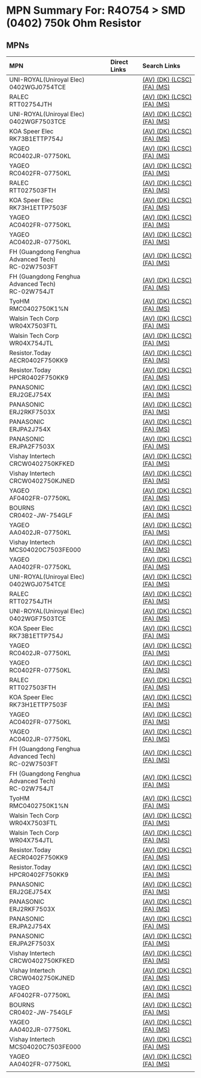 



# MPN Summary For: R4O754 > SMD (0402) 750k Ohm Resistor

## MPNs
  

|MPN|Direct Links|Search Links|
| :--- | :--- | :--- |
|UNI-ROYAL(Uniroyal Elec)<br>0402WGJ0754TCE||[(AV) ](https://www.avnet.com/shop/us/search/0402WGJ0754TCE)[(DK) ](https://www.digikey.co.uk/en/products/result?s=0402WGJ0754TCE)[(LCSC) ](https://www.lcsc.com/search?q=0402WGJ0754TCE)[(FA) ](https://uk.farnell.com/search?st=0402WGJ0754TCE)[(MS) ](https://www.mouser.com/c/?q=0402WGJ0754TCE)|
|RALEC<br>RTT02754JTH||[(AV) ](https://www.avnet.com/shop/us/search/RTT02754JTH)[(DK) ](https://www.digikey.co.uk/en/products/result?s=RTT02754JTH)[(LCSC) ](https://www.lcsc.com/search?q=RTT02754JTH)[(FA) ](https://uk.farnell.com/search?st=RTT02754JTH)[(MS) ](https://www.mouser.com/c/?q=RTT02754JTH)|
|UNI-ROYAL(Uniroyal Elec)<br>0402WGF7503TCE||[(AV) ](https://www.avnet.com/shop/us/search/0402WGF7503TCE)[(DK) ](https://www.digikey.co.uk/en/products/result?s=0402WGF7503TCE)[(LCSC) ](https://www.lcsc.com/search?q=0402WGF7503TCE)[(FA) ](https://uk.farnell.com/search?st=0402WGF7503TCE)[(MS) ](https://www.mouser.com/c/?q=0402WGF7503TCE)|
|KOA Speer Elec<br>RK73B1ETTP754J||[(AV) ](https://www.avnet.com/shop/us/search/RK73B1ETTP754J)[(DK) ](https://www.digikey.co.uk/en/products/result?s=RK73B1ETTP754J)[(LCSC) ](https://www.lcsc.com/search?q=RK73B1ETTP754J)[(FA) ](https://uk.farnell.com/search?st=RK73B1ETTP754J)[(MS) ](https://www.mouser.com/c/?q=RK73B1ETTP754J)|
|YAGEO<br>RC0402JR-07750KL||[(AV) ](https://www.avnet.com/shop/us/search/RC0402JR-07750KL)[(DK) ](https://www.digikey.co.uk/en/products/result?s=RC0402JR-07750KL)[(LCSC) ](https://www.lcsc.com/search?q=RC0402JR-07750KL)[(FA) ](https://uk.farnell.com/search?st=RC0402JR-07750KL)[(MS) ](https://www.mouser.com/c/?q=RC0402JR-07750KL)|
|YAGEO<br>RC0402FR-07750KL||[(AV) ](https://www.avnet.com/shop/us/search/RC0402FR-07750KL)[(DK) ](https://www.digikey.co.uk/en/products/result?s=RC0402FR-07750KL)[(LCSC) ](https://www.lcsc.com/search?q=RC0402FR-07750KL)[(FA) ](https://uk.farnell.com/search?st=RC0402FR-07750KL)[(MS) ](https://www.mouser.com/c/?q=RC0402FR-07750KL)|
|RALEC<br>RTT027503FTH||[(AV) ](https://www.avnet.com/shop/us/search/RTT027503FTH)[(DK) ](https://www.digikey.co.uk/en/products/result?s=RTT027503FTH)[(LCSC) ](https://www.lcsc.com/search?q=RTT027503FTH)[(FA) ](https://uk.farnell.com/search?st=RTT027503FTH)[(MS) ](https://www.mouser.com/c/?q=RTT027503FTH)|
|KOA Speer Elec<br>RK73H1ETTP7503F||[(AV) ](https://www.avnet.com/shop/us/search/RK73H1ETTP7503F)[(DK) ](https://www.digikey.co.uk/en/products/result?s=RK73H1ETTP7503F)[(LCSC) ](https://www.lcsc.com/search?q=RK73H1ETTP7503F)[(FA) ](https://uk.farnell.com/search?st=RK73H1ETTP7503F)[(MS) ](https://www.mouser.com/c/?q=RK73H1ETTP7503F)|
|YAGEO<br>AC0402FR-07750KL||[(AV) ](https://www.avnet.com/shop/us/search/AC0402FR-07750KL)[(DK) ](https://www.digikey.co.uk/en/products/result?s=AC0402FR-07750KL)[(LCSC) ](https://www.lcsc.com/search?q=AC0402FR-07750KL)[(FA) ](https://uk.farnell.com/search?st=AC0402FR-07750KL)[(MS) ](https://www.mouser.com/c/?q=AC0402FR-07750KL)|
|YAGEO<br>AC0402JR-07750KL||[(AV) ](https://www.avnet.com/shop/us/search/AC0402JR-07750KL)[(DK) ](https://www.digikey.co.uk/en/products/result?s=AC0402JR-07750KL)[(LCSC) ](https://www.lcsc.com/search?q=AC0402JR-07750KL)[(FA) ](https://uk.farnell.com/search?st=AC0402JR-07750KL)[(MS) ](https://www.mouser.com/c/?q=AC0402JR-07750KL)|
|FH (Guangdong Fenghua Advanced Tech)<br>RC-02W7503FT||[(AV) ](https://www.avnet.com/shop/us/search/RC-02W7503FT)[(DK) ](https://www.digikey.co.uk/en/products/result?s=RC-02W7503FT)[(LCSC) ](https://www.lcsc.com/search?q=RC-02W7503FT)[(FA) ](https://uk.farnell.com/search?st=RC-02W7503FT)[(MS) ](https://www.mouser.com/c/?q=RC-02W7503FT)|
|FH (Guangdong Fenghua Advanced Tech)<br>RC-02W754JT||[(AV) ](https://www.avnet.com/shop/us/search/RC-02W754JT)[(DK) ](https://www.digikey.co.uk/en/products/result?s=RC-02W754JT)[(LCSC) ](https://www.lcsc.com/search?q=RC-02W754JT)[(FA) ](https://uk.farnell.com/search?st=RC-02W754JT)[(MS) ](https://www.mouser.com/c/?q=RC-02W754JT)|
|TyoHM<br>RMC0402750K1%N||[(AV) ](https://www.avnet.com/shop/us/search/RMC0402750K1%N)[(DK) ](https://www.digikey.co.uk/en/products/result?s=RMC0402750K1%N)[(LCSC) ](https://www.lcsc.com/search?q=RMC0402750K1%N)[(FA) ](https://uk.farnell.com/search?st=RMC0402750K1%N)[(MS) ](https://www.mouser.com/c/?q=RMC0402750K1%N)|
|Walsin Tech Corp<br>WR04X7503FTL||[(AV) ](https://www.avnet.com/shop/us/search/WR04X7503FTL)[(DK) ](https://www.digikey.co.uk/en/products/result?s=WR04X7503FTL)[(LCSC) ](https://www.lcsc.com/search?q=WR04X7503FTL)[(FA) ](https://uk.farnell.com/search?st=WR04X7503FTL)[(MS) ](https://www.mouser.com/c/?q=WR04X7503FTL)|
|Walsin Tech Corp<br>WR04X754JTL||[(AV) ](https://www.avnet.com/shop/us/search/WR04X754JTL)[(DK) ](https://www.digikey.co.uk/en/products/result?s=WR04X754JTL)[(LCSC) ](https://www.lcsc.com/search?q=WR04X754JTL)[(FA) ](https://uk.farnell.com/search?st=WR04X754JTL)[(MS) ](https://www.mouser.com/c/?q=WR04X754JTL)|
|Resistor.Today<br>AECR0402F750KK9||[(AV) ](https://www.avnet.com/shop/us/search/AECR0402F750KK9)[(DK) ](https://www.digikey.co.uk/en/products/result?s=AECR0402F750KK9)[(LCSC) ](https://www.lcsc.com/search?q=AECR0402F750KK9)[(FA) ](https://uk.farnell.com/search?st=AECR0402F750KK9)[(MS) ](https://www.mouser.com/c/?q=AECR0402F750KK9)|
|Resistor.Today<br>HPCR0402F750KK9||[(AV) ](https://www.avnet.com/shop/us/search/HPCR0402F750KK9)[(DK) ](https://www.digikey.co.uk/en/products/result?s=HPCR0402F750KK9)[(LCSC) ](https://www.lcsc.com/search?q=HPCR0402F750KK9)[(FA) ](https://uk.farnell.com/search?st=HPCR0402F750KK9)[(MS) ](https://www.mouser.com/c/?q=HPCR0402F750KK9)|
|PANASONIC<br>ERJ2GEJ754X||[(AV) ](https://www.avnet.com/shop/us/search/ERJ2GEJ754X)[(DK) ](https://www.digikey.co.uk/en/products/result?s=ERJ2GEJ754X)[(LCSC) ](https://www.lcsc.com/search?q=ERJ2GEJ754X)[(FA) ](https://uk.farnell.com/search?st=ERJ2GEJ754X)[(MS) ](https://www.mouser.com/c/?q=ERJ2GEJ754X)|
|PANASONIC<br>ERJ2RKF7503X||[(AV) ](https://www.avnet.com/shop/us/search/ERJ2RKF7503X)[(DK) ](https://www.digikey.co.uk/en/products/result?s=ERJ2RKF7503X)[(LCSC) ](https://www.lcsc.com/search?q=ERJ2RKF7503X)[(FA) ](https://uk.farnell.com/search?st=ERJ2RKF7503X)[(MS) ](https://www.mouser.com/c/?q=ERJ2RKF7503X)|
|PANASONIC<br>ERJPA2J754X||[(AV) ](https://www.avnet.com/shop/us/search/ERJPA2J754X)[(DK) ](https://www.digikey.co.uk/en/products/result?s=ERJPA2J754X)[(LCSC) ](https://www.lcsc.com/search?q=ERJPA2J754X)[(FA) ](https://uk.farnell.com/search?st=ERJPA2J754X)[(MS) ](https://www.mouser.com/c/?q=ERJPA2J754X)|
|PANASONIC<br>ERJPA2F7503X||[(AV) ](https://www.avnet.com/shop/us/search/ERJPA2F7503X)[(DK) ](https://www.digikey.co.uk/en/products/result?s=ERJPA2F7503X)[(LCSC) ](https://www.lcsc.com/search?q=ERJPA2F7503X)[(FA) ](https://uk.farnell.com/search?st=ERJPA2F7503X)[(MS) ](https://www.mouser.com/c/?q=ERJPA2F7503X)|
|Vishay Intertech<br>CRCW0402750KFKED||[(AV) ](https://www.avnet.com/shop/us/search/CRCW0402750KFKED)[(DK) ](https://www.digikey.co.uk/en/products/result?s=CRCW0402750KFKED)[(LCSC) ](https://www.lcsc.com/search?q=CRCW0402750KFKED)[(FA) ](https://uk.farnell.com/search?st=CRCW0402750KFKED)[(MS) ](https://www.mouser.com/c/?q=CRCW0402750KFKED)|
|Vishay Intertech<br>CRCW0402750KJNED||[(AV) ](https://www.avnet.com/shop/us/search/CRCW0402750KJNED)[(DK) ](https://www.digikey.co.uk/en/products/result?s=CRCW0402750KJNED)[(LCSC) ](https://www.lcsc.com/search?q=CRCW0402750KJNED)[(FA) ](https://uk.farnell.com/search?st=CRCW0402750KJNED)[(MS) ](https://www.mouser.com/c/?q=CRCW0402750KJNED)|
|YAGEO<br>AF0402FR-07750KL||[(AV) ](https://www.avnet.com/shop/us/search/AF0402FR-07750KL)[(DK) ](https://www.digikey.co.uk/en/products/result?s=AF0402FR-07750KL)[(LCSC) ](https://www.lcsc.com/search?q=AF0402FR-07750KL)[(FA) ](https://uk.farnell.com/search?st=AF0402FR-07750KL)[(MS) ](https://www.mouser.com/c/?q=AF0402FR-07750KL)|
|BOURNS<br>CR0402-JW-754GLF||[(AV) ](https://www.avnet.com/shop/us/search/CR0402-JW-754GLF)[(DK) ](https://www.digikey.co.uk/en/products/result?s=CR0402-JW-754GLF)[(LCSC) ](https://www.lcsc.com/search?q=CR0402-JW-754GLF)[(FA) ](https://uk.farnell.com/search?st=CR0402-JW-754GLF)[(MS) ](https://www.mouser.com/c/?q=CR0402-JW-754GLF)|
|YAGEO<br>AA0402JR-07750KL||[(AV) ](https://www.avnet.com/shop/us/search/AA0402JR-07750KL)[(DK) ](https://www.digikey.co.uk/en/products/result?s=AA0402JR-07750KL)[(LCSC) ](https://www.lcsc.com/search?q=AA0402JR-07750KL)[(FA) ](https://uk.farnell.com/search?st=AA0402JR-07750KL)[(MS) ](https://www.mouser.com/c/?q=AA0402JR-07750KL)|
|Vishay Intertech<br>MCS04020C7503FE000||[(AV) ](https://www.avnet.com/shop/us/search/MCS04020C7503FE000)[(DK) ](https://www.digikey.co.uk/en/products/result?s=MCS04020C7503FE000)[(LCSC) ](https://www.lcsc.com/search?q=MCS04020C7503FE000)[(FA) ](https://uk.farnell.com/search?st=MCS04020C7503FE000)[(MS) ](https://www.mouser.com/c/?q=MCS04020C7503FE000)|
|YAGEO<br>AA0402FR-07750KL||[(AV) ](https://www.avnet.com/shop/us/search/AA0402FR-07750KL)[(DK) ](https://www.digikey.co.uk/en/products/result?s=AA0402FR-07750KL)[(LCSC) ](https://www.lcsc.com/search?q=AA0402FR-07750KL)[(FA) ](https://uk.farnell.com/search?st=AA0402FR-07750KL)[(MS) ](https://www.mouser.com/c/?q=AA0402FR-07750KL)|
|UNI-ROYAL(Uniroyal Elec)<br>0402WGJ0754TCE||[(AV) ](https://www.avnet.com/shop/us/search/0402WGJ0754TCE)[(DK) ](https://www.digikey.co.uk/en/products/result?s=0402WGJ0754TCE)[(LCSC) ](https://www.lcsc.com/search?q=0402WGJ0754TCE)[(FA) ](https://uk.farnell.com/search?st=0402WGJ0754TCE)[(MS) ](https://www.mouser.com/c/?q=0402WGJ0754TCE)|
|RALEC<br>RTT02754JTH||[(AV) ](https://www.avnet.com/shop/us/search/RTT02754JTH)[(DK) ](https://www.digikey.co.uk/en/products/result?s=RTT02754JTH)[(LCSC) ](https://www.lcsc.com/search?q=RTT02754JTH)[(FA) ](https://uk.farnell.com/search?st=RTT02754JTH)[(MS) ](https://www.mouser.com/c/?q=RTT02754JTH)|
|UNI-ROYAL(Uniroyal Elec)<br>0402WGF7503TCE||[(AV) ](https://www.avnet.com/shop/us/search/0402WGF7503TCE)[(DK) ](https://www.digikey.co.uk/en/products/result?s=0402WGF7503TCE)[(LCSC) ](https://www.lcsc.com/search?q=0402WGF7503TCE)[(FA) ](https://uk.farnell.com/search?st=0402WGF7503TCE)[(MS) ](https://www.mouser.com/c/?q=0402WGF7503TCE)|
|KOA Speer Elec<br>RK73B1ETTP754J||[(AV) ](https://www.avnet.com/shop/us/search/RK73B1ETTP754J)[(DK) ](https://www.digikey.co.uk/en/products/result?s=RK73B1ETTP754J)[(LCSC) ](https://www.lcsc.com/search?q=RK73B1ETTP754J)[(FA) ](https://uk.farnell.com/search?st=RK73B1ETTP754J)[(MS) ](https://www.mouser.com/c/?q=RK73B1ETTP754J)|
|YAGEO<br>RC0402JR-07750KL||[(AV) ](https://www.avnet.com/shop/us/search/RC0402JR-07750KL)[(DK) ](https://www.digikey.co.uk/en/products/result?s=RC0402JR-07750KL)[(LCSC) ](https://www.lcsc.com/search?q=RC0402JR-07750KL)[(FA) ](https://uk.farnell.com/search?st=RC0402JR-07750KL)[(MS) ](https://www.mouser.com/c/?q=RC0402JR-07750KL)|
|YAGEO<br>RC0402FR-07750KL||[(AV) ](https://www.avnet.com/shop/us/search/RC0402FR-07750KL)[(DK) ](https://www.digikey.co.uk/en/products/result?s=RC0402FR-07750KL)[(LCSC) ](https://www.lcsc.com/search?q=RC0402FR-07750KL)[(FA) ](https://uk.farnell.com/search?st=RC0402FR-07750KL)[(MS) ](https://www.mouser.com/c/?q=RC0402FR-07750KL)|
|RALEC<br>RTT027503FTH||[(AV) ](https://www.avnet.com/shop/us/search/RTT027503FTH)[(DK) ](https://www.digikey.co.uk/en/products/result?s=RTT027503FTH)[(LCSC) ](https://www.lcsc.com/search?q=RTT027503FTH)[(FA) ](https://uk.farnell.com/search?st=RTT027503FTH)[(MS) ](https://www.mouser.com/c/?q=RTT027503FTH)|
|KOA Speer Elec<br>RK73H1ETTP7503F||[(AV) ](https://www.avnet.com/shop/us/search/RK73H1ETTP7503F)[(DK) ](https://www.digikey.co.uk/en/products/result?s=RK73H1ETTP7503F)[(LCSC) ](https://www.lcsc.com/search?q=RK73H1ETTP7503F)[(FA) ](https://uk.farnell.com/search?st=RK73H1ETTP7503F)[(MS) ](https://www.mouser.com/c/?q=RK73H1ETTP7503F)|
|YAGEO<br>AC0402FR-07750KL||[(AV) ](https://www.avnet.com/shop/us/search/AC0402FR-07750KL)[(DK) ](https://www.digikey.co.uk/en/products/result?s=AC0402FR-07750KL)[(LCSC) ](https://www.lcsc.com/search?q=AC0402FR-07750KL)[(FA) ](https://uk.farnell.com/search?st=AC0402FR-07750KL)[(MS) ](https://www.mouser.com/c/?q=AC0402FR-07750KL)|
|YAGEO<br>AC0402JR-07750KL||[(AV) ](https://www.avnet.com/shop/us/search/AC0402JR-07750KL)[(DK) ](https://www.digikey.co.uk/en/products/result?s=AC0402JR-07750KL)[(LCSC) ](https://www.lcsc.com/search?q=AC0402JR-07750KL)[(FA) ](https://uk.farnell.com/search?st=AC0402JR-07750KL)[(MS) ](https://www.mouser.com/c/?q=AC0402JR-07750KL)|
|FH (Guangdong Fenghua Advanced Tech)<br>RC-02W7503FT||[(AV) ](https://www.avnet.com/shop/us/search/RC-02W7503FT)[(DK) ](https://www.digikey.co.uk/en/products/result?s=RC-02W7503FT)[(LCSC) ](https://www.lcsc.com/search?q=RC-02W7503FT)[(FA) ](https://uk.farnell.com/search?st=RC-02W7503FT)[(MS) ](https://www.mouser.com/c/?q=RC-02W7503FT)|
|FH (Guangdong Fenghua Advanced Tech)<br>RC-02W754JT||[(AV) ](https://www.avnet.com/shop/us/search/RC-02W754JT)[(DK) ](https://www.digikey.co.uk/en/products/result?s=RC-02W754JT)[(LCSC) ](https://www.lcsc.com/search?q=RC-02W754JT)[(FA) ](https://uk.farnell.com/search?st=RC-02W754JT)[(MS) ](https://www.mouser.com/c/?q=RC-02W754JT)|
|TyoHM<br>RMC0402750K1%N||[(AV) ](https://www.avnet.com/shop/us/search/RMC0402750K1%N)[(DK) ](https://www.digikey.co.uk/en/products/result?s=RMC0402750K1%N)[(LCSC) ](https://www.lcsc.com/search?q=RMC0402750K1%N)[(FA) ](https://uk.farnell.com/search?st=RMC0402750K1%N)[(MS) ](https://www.mouser.com/c/?q=RMC0402750K1%N)|
|Walsin Tech Corp<br>WR04X7503FTL||[(AV) ](https://www.avnet.com/shop/us/search/WR04X7503FTL)[(DK) ](https://www.digikey.co.uk/en/products/result?s=WR04X7503FTL)[(LCSC) ](https://www.lcsc.com/search?q=WR04X7503FTL)[(FA) ](https://uk.farnell.com/search?st=WR04X7503FTL)[(MS) ](https://www.mouser.com/c/?q=WR04X7503FTL)|
|Walsin Tech Corp<br>WR04X754JTL||[(AV) ](https://www.avnet.com/shop/us/search/WR04X754JTL)[(DK) ](https://www.digikey.co.uk/en/products/result?s=WR04X754JTL)[(LCSC) ](https://www.lcsc.com/search?q=WR04X754JTL)[(FA) ](https://uk.farnell.com/search?st=WR04X754JTL)[(MS) ](https://www.mouser.com/c/?q=WR04X754JTL)|
|Resistor.Today<br>AECR0402F750KK9||[(AV) ](https://www.avnet.com/shop/us/search/AECR0402F750KK9)[(DK) ](https://www.digikey.co.uk/en/products/result?s=AECR0402F750KK9)[(LCSC) ](https://www.lcsc.com/search?q=AECR0402F750KK9)[(FA) ](https://uk.farnell.com/search?st=AECR0402F750KK9)[(MS) ](https://www.mouser.com/c/?q=AECR0402F750KK9)|
|Resistor.Today<br>HPCR0402F750KK9||[(AV) ](https://www.avnet.com/shop/us/search/HPCR0402F750KK9)[(DK) ](https://www.digikey.co.uk/en/products/result?s=HPCR0402F750KK9)[(LCSC) ](https://www.lcsc.com/search?q=HPCR0402F750KK9)[(FA) ](https://uk.farnell.com/search?st=HPCR0402F750KK9)[(MS) ](https://www.mouser.com/c/?q=HPCR0402F750KK9)|
|PANASONIC<br>ERJ2GEJ754X||[(AV) ](https://www.avnet.com/shop/us/search/ERJ2GEJ754X)[(DK) ](https://www.digikey.co.uk/en/products/result?s=ERJ2GEJ754X)[(LCSC) ](https://www.lcsc.com/search?q=ERJ2GEJ754X)[(FA) ](https://uk.farnell.com/search?st=ERJ2GEJ754X)[(MS) ](https://www.mouser.com/c/?q=ERJ2GEJ754X)|
|PANASONIC<br>ERJ2RKF7503X||[(AV) ](https://www.avnet.com/shop/us/search/ERJ2RKF7503X)[(DK) ](https://www.digikey.co.uk/en/products/result?s=ERJ2RKF7503X)[(LCSC) ](https://www.lcsc.com/search?q=ERJ2RKF7503X)[(FA) ](https://uk.farnell.com/search?st=ERJ2RKF7503X)[(MS) ](https://www.mouser.com/c/?q=ERJ2RKF7503X)|
|PANASONIC<br>ERJPA2J754X||[(AV) ](https://www.avnet.com/shop/us/search/ERJPA2J754X)[(DK) ](https://www.digikey.co.uk/en/products/result?s=ERJPA2J754X)[(LCSC) ](https://www.lcsc.com/search?q=ERJPA2J754X)[(FA) ](https://uk.farnell.com/search?st=ERJPA2J754X)[(MS) ](https://www.mouser.com/c/?q=ERJPA2J754X)|
|PANASONIC<br>ERJPA2F7503X||[(AV) ](https://www.avnet.com/shop/us/search/ERJPA2F7503X)[(DK) ](https://www.digikey.co.uk/en/products/result?s=ERJPA2F7503X)[(LCSC) ](https://www.lcsc.com/search?q=ERJPA2F7503X)[(FA) ](https://uk.farnell.com/search?st=ERJPA2F7503X)[(MS) ](https://www.mouser.com/c/?q=ERJPA2F7503X)|
|Vishay Intertech<br>CRCW0402750KFKED||[(AV) ](https://www.avnet.com/shop/us/search/CRCW0402750KFKED)[(DK) ](https://www.digikey.co.uk/en/products/result?s=CRCW0402750KFKED)[(LCSC) ](https://www.lcsc.com/search?q=CRCW0402750KFKED)[(FA) ](https://uk.farnell.com/search?st=CRCW0402750KFKED)[(MS) ](https://www.mouser.com/c/?q=CRCW0402750KFKED)|
|Vishay Intertech<br>CRCW0402750KJNED||[(AV) ](https://www.avnet.com/shop/us/search/CRCW0402750KJNED)[(DK) ](https://www.digikey.co.uk/en/products/result?s=CRCW0402750KJNED)[(LCSC) ](https://www.lcsc.com/search?q=CRCW0402750KJNED)[(FA) ](https://uk.farnell.com/search?st=CRCW0402750KJNED)[(MS) ](https://www.mouser.com/c/?q=CRCW0402750KJNED)|
|YAGEO<br>AF0402FR-07750KL||[(AV) ](https://www.avnet.com/shop/us/search/AF0402FR-07750KL)[(DK) ](https://www.digikey.co.uk/en/products/result?s=AF0402FR-07750KL)[(LCSC) ](https://www.lcsc.com/search?q=AF0402FR-07750KL)[(FA) ](https://uk.farnell.com/search?st=AF0402FR-07750KL)[(MS) ](https://www.mouser.com/c/?q=AF0402FR-07750KL)|
|BOURNS<br>CR0402-JW-754GLF||[(AV) ](https://www.avnet.com/shop/us/search/CR0402-JW-754GLF)[(DK) ](https://www.digikey.co.uk/en/products/result?s=CR0402-JW-754GLF)[(LCSC) ](https://www.lcsc.com/search?q=CR0402-JW-754GLF)[(FA) ](https://uk.farnell.com/search?st=CR0402-JW-754GLF)[(MS) ](https://www.mouser.com/c/?q=CR0402-JW-754GLF)|
|YAGEO<br>AA0402JR-07750KL||[(AV) ](https://www.avnet.com/shop/us/search/AA0402JR-07750KL)[(DK) ](https://www.digikey.co.uk/en/products/result?s=AA0402JR-07750KL)[(LCSC) ](https://www.lcsc.com/search?q=AA0402JR-07750KL)[(FA) ](https://uk.farnell.com/search?st=AA0402JR-07750KL)[(MS) ](https://www.mouser.com/c/?q=AA0402JR-07750KL)|
|Vishay Intertech<br>MCS04020C7503FE000||[(AV) ](https://www.avnet.com/shop/us/search/MCS04020C7503FE000)[(DK) ](https://www.digikey.co.uk/en/products/result?s=MCS04020C7503FE000)[(LCSC) ](https://www.lcsc.com/search?q=MCS04020C7503FE000)[(FA) ](https://uk.farnell.com/search?st=MCS04020C7503FE000)[(MS) ](https://www.mouser.com/c/?q=MCS04020C7503FE000)|
|YAGEO<br>AA0402FR-07750KL||[(AV) ](https://www.avnet.com/shop/us/search/AA0402FR-07750KL)[(DK) ](https://www.digikey.co.uk/en/products/result?s=AA0402FR-07750KL)[(LCSC) ](https://www.lcsc.com/search?q=AA0402FR-07750KL)[(FA) ](https://uk.farnell.com/search?st=AA0402FR-07750KL)[(MS) ](https://www.mouser.com/c/?q=AA0402FR-07750KL)|
||||
